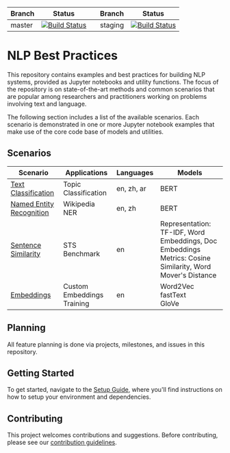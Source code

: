 
| Branch | Status                                                                                                                                                                                                      |     | Branch  | Status                                                                                                                                                                                                         |
| ------ | ----------------------------------------------------------------------------------------------------------------------------------------------------------------------------------------------------------- | --- | ------- | -------------------------------------------------------------------------------------------------------------------------------------------------------------------------------------------------------------- |
| master | [![Build Status](https://dev.azure.com/best-practices/nlp/_apis/build/status/unit-test-master?branchName=master)](https://dev.azure.com/best-practices/nlp/_build/latest?definitionId=22&branchName=master) |     | staging | [![Build Status](https://dev.azure.com/best-practices/nlp/_apis/build/status/unit-test-staging?branchName=staging)](https://dev.azure.com/best-practices/nlp/_build/latest?definitionId=21&branchName=staging) |


# NLP Best Practices

This repository contains examples and best practices for building NLP systems, provided as Jupyter notebooks and utility functions. The focus of the repository is on state-of-the-art methods and common scenarios that are popular among researchers and practitioners working on problems involving text and language.

The following section includes a list of the available scenarios. Each scenario is demonstrated in one or more Jupyter notebook examples that make use of the core code base of models and utilities.


## Scenarios


| Scenario                 | Applications                                 | Languages | Models |
|---| ------------------------ | -------------------------------------------- | ------------------- |
|[Text Classification](scenarios/text_classification)      |Topic Classification|en, zh, ar|BERT|
|[Named Entity Recognition](scenarios/named_entity_recognition) |Wikipedia NER                                              | en, zh  |BERT|
|[Sentence Similarity](scenarios/sentence_similarity)      |STS Benchmark                         |en|Representation: TF-IDF, Word Embeddings, Doc Embeddings<br>Metrics: Cosine Similarity, Word Mover's Distance|
|[Embeddings](scenarios/embeddings)| Custom Embeddings Training|en|Word2Vec<br>fastText<br>GloVe|


## Planning
All feature planning is done via projects, milestones, and issues in this repository.

## Getting Started
To get started, navigate to the [Setup Guide](SETUP.md), where you'll find instructions on how to setup your environment and dependencies.

## Contributing
This project welcomes contributions and suggestions. Before contributing, please see our [contribution guidelines](CONTRIBUTING.md).
